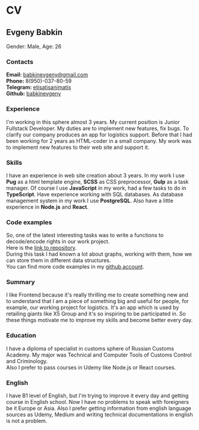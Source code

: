 # CV
## Evgeny Babkin
Gender: Male, Age: 26
### Contacts
**Email:** babkinevgeny@gmail.com  
**Phone:** 8(950)-037-80-59  
**Telegram:** [etisatisanimatis](https://t.me/etistisanimatis)  
**Github:** [babkinevgeny](https://github.com/babkinevgeny) 
### Experience
I'm working in this sphere almost 3 years. My current position is Junior Fullstack Developer. My duties are to implement new features, fix bugs. To clarify our company produces an app for logistics support. Before that I had been working for 2 years as HTML-coder in a small company. My work was to implement new features to their web site and support it.
### Skills
I have an experience in web site creation about 3 years. In my work I use **Pug** as a html template engine, **SCSS** as CSS preprocessor, **Gulp** as a task manager. Of course I use **JavaScript** in my work, had a few tasks to do in **TypeScript**. Have experience working with SQL databases. As database management system in my work I use **PostgreSQL**. Also have a little experience in **Node.js** and **React**.
### Code examples
So, one of the latest interesting tasks was to write a functions to decode/encode rights in our work project.  
Here is the [link to repository](https://github.com/babkinevgeny/rightsEncoder).  
During this task I had known a lot about graphs, working with them, how we can store them in different data structures.  
You can find more code examples in my [github account](https://github.com/babkinevgeny).
### Summary
I like Frontend because it's really thrilling me to create something new and to understand that I am a piece of something big and useful for people, for example, our working project for logistics. It's an app which is used by retailing giants like X5 Group and it's so inspiring to be participated in. So these things motivate me to improve my skills and become better every day.  
### Education
I have a diploma of specialist in customs sphere of Russian Customs Academy. My major was Technical and Computer Tools of Customs Control and Criminology.  
Also I prefer to pass courses in Udemy like Node.js or React courses.
### English
I have B1 level of English, but I'm trying to improve it every day and getting course in English school. Now I have no problems to speak with foreigners be it Europe or Asia. Also I prefer getting information from english language sources as Udemy, Medium and writing technical documentations in english is not a problem.
